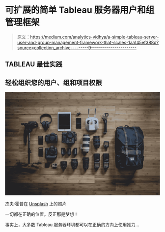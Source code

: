 # 可扩展的简单 Tableau 服务器用户和组管理框架

> 原文：<https://medium.com/analytics-vidhya/a-simple-tableau-server-user-and-group-management-framework-that-scales-1aa145ef388d?source=collection_archive---------9----------------------->

## TABLEAU 最佳实践

## 轻松组织您的用户、组和项目权限

![](img/9af538a66844e5a84013607ee39f83aa.png)

杰夫·霍普在 [Unsplash](https://unsplash.com?utm_source=medium&utm_medium=referral) 上的照片

一切都在正确的位置。反正那是梦想！

事实上，大多数 Tableau 服务器环境都可以在正确的方向上使用推力…